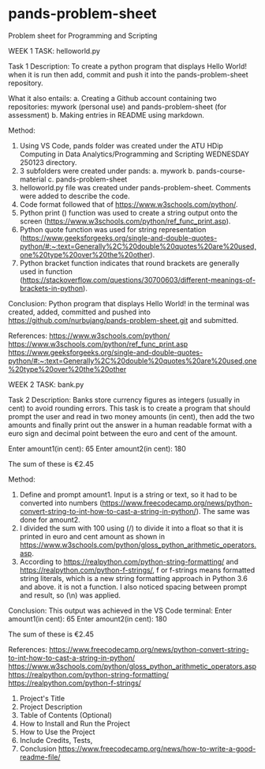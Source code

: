 # pands-problem-sheet
Problem sheet for Programming and Scripting

WEEK 1 TASK: helloworld.py

Task 1 Description:
To create a python program that displays Hello World! when it is run then add, commit and push it into the pands-problem-sheet repository.

What it also entails: 
a. Creating a Github account containing two repositories: mywork (personal use) and pands-problem-sheet (for assessment) 
b. Making entries in README using markdown. 

Method:
1. Using VS Code, pands folder was created under the ATU HDip Computing in Data Analytics/Programming and Scripting WEDNESDAY 250123 directory.
2. 3 subfolders were created under pands: a. mywork  b. pands-course-material  c. pands-problem-sheet
3. helloworld.py file was created under pands-problem-sheet. Comments were added to describe the code.
4. Code format followed that of https://www.w3schools.com/python/.
5. Python print () function was used to create a string output onto the screen (https://www.w3schools.com/python/ref_func_print.asp).
6. Python quote function was used for string representation (https://www.geeksforgeeks.org/single-and-double-quotes-python/#:~:text=Generally%2C%20double%20quotes%20are%20used,one%20type%20over%20the%20other).
7. Python bracket function indicates that round brackets are generally used in function (https://stackoverflow.com/questions/30700603/different-meanings-of-brackets-in-python).

Conclusion:
Python program that displays Hello World! in the terminal was created, added, committed and pushed into https://github.com/nurbujang/pands-problem-sheet.git and submitted.

References:
https://www.w3schools.com/python/
https://www.w3schools.com/python/ref_func_print.asp
https://www.geeksforgeeks.org/single-and-double-quotes-python/#:~:text=Generally%2C%20double%20quotes%20are%20used,one%20type%20over%20the%20other

WEEK 2 TASK: bank.py

Task 2 Description:
Banks store currency figures as integers (usually in cent) to avoid rounding errors. This task is to create a program that should prompt the user and read in two money amounts (in cent), then add the two amounts and finally print out the answer in a human readable format with a euro sign and decimal point between the euro and cent of the amount.

Enter amount1(in cent): 65
Enter amount2(in cent): 180

The sum of these is €2.45

Method:
1. Define and prompt amount1. Input is a string or text, so it had to be converted into numbers (https://www.freecodecamp.org/news/python-convert-string-to-int-how-to-cast-a-string-in-python/). The same was done for amount2.
2. I divided the sum with 100 using (/) to divide it into a float so that it is printed in euro and cent amount as shown in https://www.w3schools.com/python/gloss_python_arithmetic_operators.asp.
3. According to https://realpython.com/python-string-formatting/ and https://realpython.com/python-f-strings/, f or f-strings means formatted string literals, which is a new string formatting approach in Python 3.6 and above. it is not a function. I also noticed spacing between prompt and result, so (\n) was applied.

Conclusion:
This output was achieved in the VS Code terminal:
Enter amount1(in cent): 65
Enter amount2(in cent): 180

The sum of these is €2.45

References:
https://www.freecodecamp.org/news/python-convert-string-to-int-how-to-cast-a-string-in-python/
https://www.w3schools.com/python/gloss_python_arithmetic_operators.asp
https://realpython.com/python-string-formatting/
https://realpython.com/python-f-strings/


1. Project's Title
2. Project Description
3. Table of Contents (Optional)
4. How to Install and Run the Project
5. How to Use the Project
6. Include Credits, Tests, 
7. Conclusion
https://www.freecodecamp.org/news/how-to-write-a-good-readme-file/

